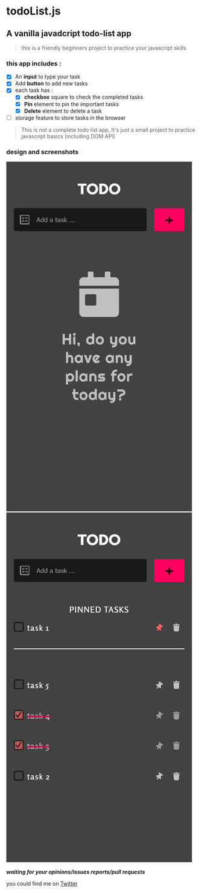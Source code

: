 # todoList.js
## A vanilla javadcript todo-list app
> this is a friendly beginners project to practice your javascript skills

### this app includes :
- [x] An **input** to type your task
- [x] Add **button** to add new tasks
- [x] each task has : 
  - [x] **checkbox** square to check the completed tasks
  - [x] **Pin** element to pin the important tasks
  - [x] **Delete** element to delete a task
- [ ] storage feature to store tasks in the browser

> This is not a complete todo list app, It's just a small project to practice javascript basics (including DOM API)

### design and screenshots
![main view](./images/todolist_screenshot.png)
![features](./images/features.png)

***waiting for your opinions/issues reports/pull requests***

you could find me on [Twitter](http://twitter.com/CMarghin)
